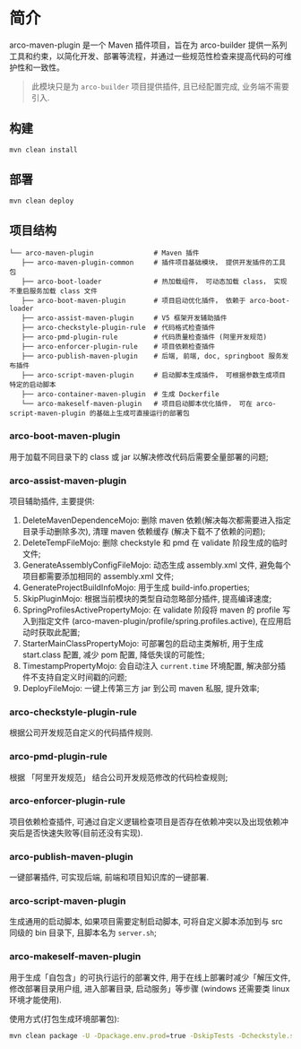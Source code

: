 # 简介

arco-maven-plugin 是一个 Maven 插件项目，旨在为 arco-builder 提供一系列工具和约束，以简化开发、部署等流程，并通过一些规范性检查来提高代码的可维护性和一致性。

> 此模块只是为 `arco-builder` 项目提供插件, 且已经配置完成, 业务端不需要引入.

## 构建

```
mvn clean install
```

## 部署

```
mvn clean deploy
```

## 项目结构

```
└── arco-maven-plugin               # Maven 插件
   ├── arco-maven-plugin-common     # 插件项目基础模块， 提供开发插件的工具包
   ├── arco-boot-loader             # 热加载组件， 可动态加载 class， 实现不重启服务加载 class 文件
   ├── arco-boot-maven-plugin       # 项目启动优化插件， 依赖于 arco-boot-loader
   ├── arco-assist-maven-plugin     # V5 框架开发辅助插件
   ├── arco-checkstyle-plugin-rule  # 代码格式检查插件
   ├── arco-pmd-plugin-rule         # 代码质量检查插件 (阿里开发规范)
   ├── arco-enforcer-plugin-rule    # 项目依赖检查插件
   ├── arco-publish-maven-plugin    # 后端, 前端, doc, springboot 服务发布插件
   ├── arco-script-maven-plugin     # 启动脚本生成插件， 可根据参数生成项目特定的启动脚本
   ├── arco-container-maven-plugin  # 生成 Dockerfile
   └── arco-makeself-maven-plugin   # 项目启动脚本优化插件， 可在 arco-script-maven-plugin 的基础上生成可直接运行的部署包
```

### arco-boot-maven-plugin

用于加载不同目录下的 class 或 jar 以解决修改代码后需要全量部署的问题;

### arco-assist-maven-plugin

项目辅助插件, 主要提供:

1. DeleteMavenDependenceMojo: 删除 maven 依赖(解决每次都需要进入指定目录手动删除多次), 清理 maven 依赖缓存 (解决下载不了依赖的问题);
2. DeleteTempFileMojo: 删除 checkstyle 和 pmd 在 validate 阶段生成的临时文件;
3. GenerateAssemblyConfigFileMojo: 动态生成 assembly.xml 文件, 避免每个项目都需要添加相同的 assembly.xml 文件;
4. GenerateProjectBuildInfoMojo: 用于生成 build-info.properties;
5. SkipPluginMojo: 根据当前模块的类型自动忽略部分插件, 提高编译速度;
6. SpringProfilesActivePropertyMojo: 在 validate 阶段将 maven 的 profile 写入到指定文件 (arco-maven-plugin/profile/spring.profiles.active),
   在应用启动时获取此配置;
7. StarterMainClassPropertyMojo: 可部署包的启动主类解析, 用于生成 start.class 配置, 减少 pom 配置, 降低失误的可能性;
8. TimestampPropertyMojo: 会自动注入 `current.time` 环境配置, 解决部分插件不支持自定义时间戳的问题;
9. DeployFileMojo: 一键上传第三方 jar 到公司 maven 私服, 提升效率;

### arco-checkstyle-plugin-rule

根据公司开发规范自定义的代码插件规则.

### arco-pmd-plugin-rule

根据 「阿里开发规范」 结合公司开发规范修改的代码检查规则;

### arco-enforcer-plugin-rule

项目依赖检查插件, 可通过自定义逻辑检查项目是否存在依赖冲突以及出现依赖冲突后是否快速失败等(目前还没有实现).

### arco-publish-maven-plugin

一键部署插件, 可实现后端, 前端和项目知识库的一键部署.

### arco-script-maven-plugin

生成通用的启动脚本, 如果项目需要定制启动脚本, 可将自定义脚本添加到与 src 同级的 bin 目录下, 且脚本名为 `server.sh`;

### arco-makeself-maven-plugin

用于生成「自包含」的可执行运行的部署文件, 用于在线上部署时减少「解压文件, 修改部署目录用户组, 进入部署目录, 启动服务」等步骤 (windows 还需要类
linux 环境才能使用).

使用方式(打包生成环境部署包):

```bash
mvn clean package -U -Dpackage.env.prod=true -DskipTests -Dcheckstyle.skip=true -Dpmd.skip=true -Dmakeself.skip=false
```

